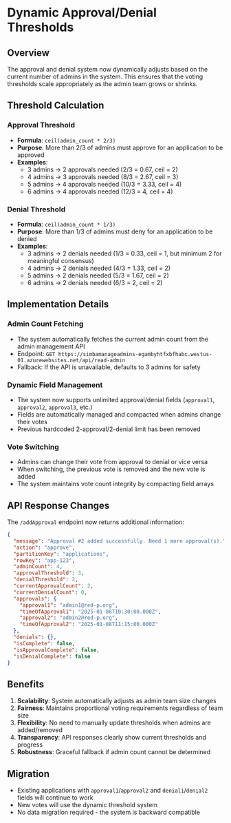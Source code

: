 # Dynamic Approval/Denial Thresholds

## Overview

The approval and denial system now dynamically adjusts based on the current number of admins in the system. This ensures that the voting thresholds scale appropriately as the admin team grows or shrinks.

## Threshold Calculation

### Approval Threshold
- **Formula**: `ceil(admin_count * 2/3)`
- **Purpose**: More than 2/3 of admins must approve for an application to be approved
- **Examples**:
  - 3 admins → 2 approvals needed (2/3 = 0.67, ceil = 2)
  - 4 admins → 3 approvals needed (8/3 = 2.67, ceil = 3)
  - 5 admins → 4 approvals needed (10/3 = 3.33, ceil = 4)
  - 6 admins → 4 approvals needed (12/3 = 4, ceil = 4)

### Denial Threshold
- **Formula**: `ceil(admin_count * 1/3)`
- **Purpose**: More than 1/3 of admins must deny for an application to be denied
- **Examples**:
  - 3 admins → 2 denials needed (1/3 = 0.33, ceil = 1, but minimum 2 for meaningful consensus)
  - 4 admins → 2 denials needed (4/3 = 1.33, ceil = 2)
  - 5 admins → 2 denials needed (5/3 = 1.67, ceil = 2)
  - 6 admins → 2 denials needed (6/3 = 2, ceil = 2)

## Implementation Details

### Admin Count Fetching
- The system automatically fetches the current admin count from the admin management API
- Endpoint: `GET https://simbamanageadmins-egambyhtfxbfhabc.westus-01.azurewebsites.net/api/read-admin`
- Fallback: If the API is unavailable, defaults to 3 admins for safety

### Dynamic Field Management
- The system now supports unlimited approval/denial fields (`approval1`, `approval2`, `approval3`, etc.)
- Fields are automatically managed and compacted when admins change their votes
- Previous hardcoded 2-approval/2-denial limit has been removed

### Vote Switching
- Admins can change their vote from approval to denial or vice versa
- When switching, the previous vote is removed and the new vote is added
- The system maintains vote count integrity by compacting field arrays

## API Response Changes

The `/addApproval` endpoint now returns additional information:

```json
{
  "message": "Approval #2 added successfully. Need 1 more approval(s).",
  "action": "approve",
  "partitionKey": "applications",
  "rowKey": "app-123",
  "adminCount": 4,
  "approvalThreshold": 3,
  "denialThreshold": 2,
  "currentApprovalCount": 2,
  "currentDenialCount": 0,
  "approvals": {
    "approval1": "admin1@red-p.org",
    "timeOfApproval1": "2025-01-08T10:30:00.000Z",
    "approval2": "admin2@red-p.org",
    "timeOfApproval2": "2025-01-08T11:15:00.000Z"
  },
  "denials": {},
  "isComplete": false,
  "isApprovalComplete": false,
  "isDenialComplete": false
}
```

## Benefits

1. **Scalability**: System automatically adjusts as admin team size changes
2. **Fairness**: Maintains proportional voting requirements regardless of team size
3. **Flexibility**: No need to manually update thresholds when admins are added/removed
4. **Transparency**: API responses clearly show current thresholds and progress
5. **Robustness**: Graceful fallback if admin count cannot be determined

## Migration

- Existing applications with `approval1`/`approval2` and `denial1`/`denial2` fields will continue to work
- New votes will use the dynamic threshold system
- No data migration required - the system is backward compatible
